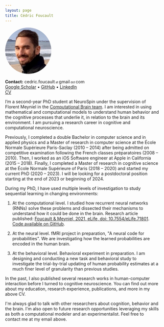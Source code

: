 ```yaml
---
layout: page
title: Cédric Foucault
---
```


<!-- ![Cédric Foucault](/assets/cedric_foucault_face_picture.jpg) -->
<img src="/assets/cedric_foucault_face_picture.jpg" alt="Cédric Foucault" style="border-radius:50%; max-width: 30%;">

**Contact:** cedric.foucault<span style="font-size: 66%;"> at </span>gmail<span style="font-size: 66%;"> dot </span>com <br/>
[Google Scholar](https://scholar.google.com/citations?user=3sU72sMAAAAJ) • [GitHub](https://github.com/cedricfoucault) • [LinkedIn](https://www.linkedin.com/in/cedricfoucault) <br/>
[CV](/assets/CV_en_Cedric_Foucault_2022-06.pdf)

I’m a second-year PhD student at NeuroSpin under the supervision of Florent Meyniel in the [Computational Brain team](https://www.unicog.org/lab/the-computational-brain/). I am interested in using mathematical and computational models to understand human behavior and the cognitive processes that underlie it, in relation to the brain and its environment. I am pursuing a research career in cognitive and computational neuroscience.

Previously, I completed a double Bachelor in computer science and in applied physics and a Master of research in computer science at the École Normale Supérieure Paris-Saclay (2010 – 2014) after being admitted on competitive examination following the French classes préparatoires (2008 – 2010). Then, I worked as an iOS Software engineer at Apple in California (2015 – 2018). Finally, I completed a Master of research in cognitive science at the École Normale Supérieure of Paris (2018 – 2020) and started my current PhD (2020 – 2023). I will be looking for a postdoctoral position starting at the end of 2023 or beginning of 2024.

During my PhD, I have used multiple levels of investigation to study sequential learning in changing environments:

1. At the computational level. I studied how recurrent neural networks (RNNs) solve these problems and dissected their mechanisms to understand how it could be done in the brain. Research article published: [Foucault & Meyniel, 2021, eLife, doi: 10.7554/eLife.71801](https://doi.org/10.7554/eLife.71801). [Code available on GitHub](https://github.com/cedricfoucault/networks_for_sequence_prediction).

2. At the neural level. fMRI project in preparation, "A neural code for probabilities". We are investigating how the learned probabilities are encoded in the human brain.

3. At the behavioral level. Behavioral experiment in preparation. I am designing and conducting a new task and behavioral study to investigate the trial-by-trial updating of human probability estimates at a much finer level of granularity than previous studies.

In the past, I also published several research works in human-computer interaction before I turned to cognitive neuroscience. You can find out more about my education, research experience, publications, and more in my above CV.

I'm always glad to talk with other researchers about cognition, behavior and the brain. I'm also open to future research opportunities leveraging my skills as both a computational modeler and an experimentalist. Feel free to contact me at my email above.